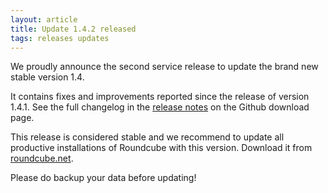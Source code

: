 ```yaml
---
layout: article
title: Update 1.4.2 released
tags: releases updates
---
```

We proudly announce the second service release to update the brand new stable version 1.4.

It contains fixes and improvements reported since the release of version 1.4.1.
See the full changelog in the [release notes](https://github.com/roundcube/roundcubemail/releases/tag/1.4.2)
on the Github download page.

This release is considered stable and we recommend to update all productive installations
of Roundcube with this version. Download it from [roundcube.net](https://roundcube.net/download).

Please do backup your data before updating!
